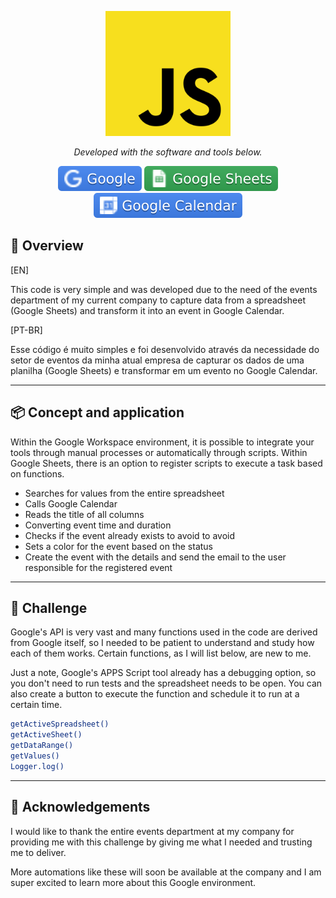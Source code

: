 <p align="center">
  <img src="img.shields.io/image/javaScript_logo.png" width="200" alt="Node Logo" /></a>
</p>

<p align="center">
		<em>Developed with the software and tools below.</em>
</p>

<p align="center">
    <img src="img.shields.io/badge/Google.svg?style=flat&logo=vitest&logoColor=white" alt="Google">
    <img src="img.shields.io/badge/GoogleSheets.svg?style=flat&logo=vitest&logoColor=white" alt="Google Sheets">
    <img src="img.shields.io/badge/GoogleCalendar.svg?style=flat&logo=vitest&logoColor=white" alt="Google Calendar">
</p>

## 📝 Overview

[EN]

This code is very simple and was developed due to the need of the events department of my current company to capture data from a spreadsheet (Google Sheets) and transform it into an event in Google Calendar.

[PT-BR]

Esse código é muito simples e foi desenvolvido através da necessidade do setor de eventos da minha atual empresa de capturar os dados de uma planilha (Google Sheets) e transformar em um evento no Google Calendar.

---

## 📦️ Concept and application

Within the Google Workspace environment, it is possible to integrate your tools through manual processes or automatically through scripts. Within Google Sheets, there is an option to register scripts to execute a task based on functions.

- Searches for values ​​from the entire spreadsheet
- Calls Google Calendar
- Reads the title of all columns
- Converting event time and duration
- Checks if the event already exists to avoid to avoid
- Sets a color for the event based on the status
- Create the event with the details and send the email to the user responsible for the registered event
---

## 📖 Challenge

Google's API is very vast and many functions used in the code are derived from Google itself, so I needed to be patient to understand and study how each of them works. Certain functions, as I will list below, are new to me.

Just a note, Google's APPS Script tool already has a debugging option, so you don't need to run tests and the spreadsheet needs to be open. You can also create a button to execute the function and schedule it to run at a certain time.

```sh
getActiveSpreadsheet()
getActiveSheet()
getDataRange()
getValues()
Logger.log()
```
---

## 🎉 Acknowledgements

I would like to thank the entire events department at my company for providing me with this challenge by giving me what I needed and trusting me to deliver.

More automations like these will soon be available at the company and I am super excited to learn more about this Google environment.